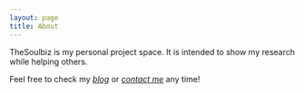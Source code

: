 ```yaml
---
layout: page
title: About
---
```

TheSoulbiz is my personal project space.
It is intended to show my research while helping others.

Feel free to check my *[blog](/menu/blog/)* or *[contact me](/menu/contact/)* any time!
